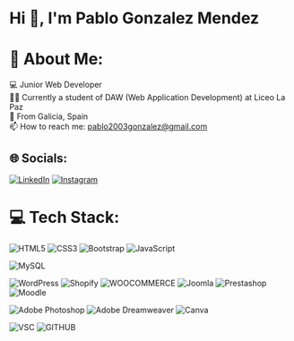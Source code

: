 

# Hi 👋, I'm Pablo Gonzalez Mendez
# 💫 About Me:
💻 Junior Web Developer<br>👨‍💻 Currently a student of DAW (Web Application Development) at Liceo La Paz<br>📍 From Galicia, Spain<br>📫 How to reach me: pablo2003gonzalez@gmail.com<br>

## 🌐 Socials:
[![LinkedIn](https://img.shields.io/badge/LinkedIn-%230077B5.svg?logo=linkedin&logoColor=white)](https://www.linkedin.com/in/pablo-gonzalez-mendez-5b8358184?lipi=urn%3Ali%3Apage%3Ad_flagship3_profile_view_base_contact_details%3BsdmgYWBqQGWKMFFi9ElJhg%3D%3D) 
[![Instagram](https://img.shields.io/badge/Instagram-%230077B5.svg?logo=Instagram&logoColor=white)](https://www.instagram.com/paablomendez_/) 


# 💻 Tech Stack:
![HTML5](https://img.shields.io/badge/html5-%23E34F26.svg?style=for-the-badge&logo=html5&logoColor=white) ![CSS3](https://img.shields.io/badge/css3-%231572B6.svg?style=for-the-badge&logo=css3&logoColor=white) ![Bootstrap](https://img.shields.io/badge/bootstrap-%238511FA.svg?style=for-the-badge&logo=bootstrap&logoColor=white) ![JavaScript](https://img.shields.io/badge/javascript-%23323330.svg?style=for-the-badge&logo=javascript&logoColor=%23F7DF1E)  <br/>

 ![MySQL](https://img.shields.io/badge/mysql-%2300000f.svg?style=for-the-badge&logo=mysql&logoColor=white) 
<br/>

![WordPress](https://img.shields.io/badge/WordPress-%23117AC9.svg?style=for-the-badge&logo=WordPress&logoColor=white)
![Shopify](https://img.shields.io/badge/shopify-8DB543?style=for-the-badge&logo=Shopify&logoColor=white)
![WOOCOMMERCE](https://img.shields.io/badge/WOOCOMMERCE-%23F21E7E.svg?style=for-the-badge&logo=woocommerce&logoColor=white)
![Joomla](https://img.shields.io/badge/joomla-%235091CD.svg?style=for-the-badge&logo=joomla&logoColor=white) 
![Prestashop](https://img.shields.io/badge/prestashop-%238511FA.svg?style=for-the-badge&logo=prestashop&logoColor=white)
![Moodle](https://img.shields.io/badge/moodle-%23E34F26.svg?style=for-the-badge&logo=moodle&logoColor=white)
<br/>


![Adobe Photoshop](https://img.shields.io/badge/adobe%20photoshop-%2331A8FF.svg?style=for-the-badge&logo=adobe%20photoshop&logoColor=white) 
![Adobe Dreamweaver](https://img.shields.io/badge/Adobe%20Dreamweaver-FF61F6.svg?style=for-the-badge&logo=Adobe%20Dreamweaver&logoColor=white) 
![Canva](https://img.shields.io/badge/Canva-%2300C4CC.svg?style=for-the-badge&logo=Canva&logoColor=white) 
<br/>

![VSC](https://img.shields.io/badge/visualstudiocode-%231572B6.svg?style=for-the-badge&logo=visualstudiocode&logoColor=white)
![GITHUB](https://img.shields.io/badge/GITHUB-%23323330.svg?style=for-the-badge&logo=github&logoColor=white)

